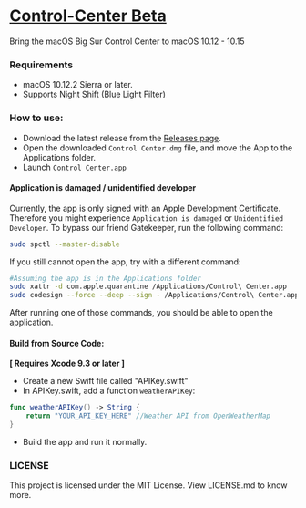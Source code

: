 # [Control-Center Beta](https://github.com/Minh-Ton/Control-Center)

Bring the macOS Big Sur Control Center to macOS 10.12 - 10.15

### Requirements
- macOS 10.12.2 Sierra or later.
- Supports Night Shift (Blue Light Filter)

### How to use: 

- Download the latest release from the [Releases page](https://github.com/Minh-Ton/Control-Center/releases/latest).
- Open the downloaded ```Control Center.dmg``` file, and move the App to the Applications folder.
- Launch ```Control Center.app```

#### Application is damaged / unidentified developer

Currently, the app is only signed with an Apple Development Certificate. Therefore you might experience `Application is damaged` or `Unidentified Developer`. 
To bypass our friend Gatekeeper, run the following command:
```bash
sudo spctl --master-disable
```
If you still cannot open the app, try with a different command: 
```bash
#Assuming the app is in the Applications folder
sudo xattr -d com.apple.quarantine /Applications/Control\ Center.app 
sudo codesign --force --deep --sign - /Applications/Control\ Center.app 
```
After running one of those commands, you should be able to open the application.

#### Build from Source Code: 
**[ Requires Xcode 9.3 or later ]** 
- Create a new Swift file called "APIKey.swift"
- In APIKey.swift, add a function ```weatherAPIKey```: 
```swift
func weatherAPIKey() -> String {
    return "YOUR_API_KEY_HERE" //Weather API from OpenWeatherMap
}
```
- Build the app and run it normally.

### LICENSE
This project is licensed under the MIT License. View LICENSE.md to know more.

